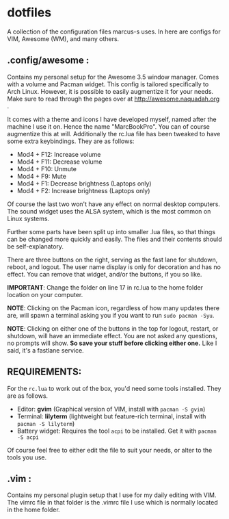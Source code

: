 # dotfiles
A collection of the configuration files marcus-s uses. In here are configs for VIM, Awesome (WM), and many others.

## .config/awesome :
Contains my personal setup for the Awesome 3.5 window manager. Comes with a volume and Pacman widget. This config is tailored specifically to Arch Linux. However, it is possible to easily augmentize it for your needs. Make sure to read through the pages over at http://awesome.naquadah.org .

It comes with a theme and icons I have developed myself, named after the machine I use it on. Hence the name "MarcBookPro". You can of course augmentize this at will. Additionally the rc.lua file has been tweaked to have some extra keybindings. They are as follows:

- Mod4 + F12: Increase volume
- Mod4 + F11: Decrease volume
- Mod4 + F10: Unmute
- Mod4 + F9: Mute
- Mod4 + F1: Decrease brightness (Laptops only)
- Mod4 + F2: Increase brightness (Laptops only)

Of course the last two won't have any effect on normal desktop computers. The sound widget uses the ALSA system, which is the most common on Linux systems.

Further some parts have been split up into smaller .lua files, so that things can be changed more quickly and easily. The files and their contents should be self-explanatory.

There are three buttons on the right, serving as the fast lane for shutdown, reboot, and logout. The user name display is only for decoration and has no effect. You can remove that widget, and/or the buttons, if you so like.

**IMPORTANT**: Change the folder on line 17 in rc.lua to the home folder location on your computer.

**NOTE**: Clicking on the Pacman icon, regardless of how many updates there are, will spawn a terminal asking you if you want to run `sudo pacman -Syu`.

**NOTE**: Clicking on either one of the buttons in the top for logout, restart, or shutdown, will have an immediate effect. You are not asked any questions, no prompts will show. **So save your stuff before clicking either one.** Like I said, it's a fastlane service.

## REQUIREMENTS:
For the `rc.lua` to work out of the box, you'd need some tools installed. They are as follows.

- Editor: **gvim** (Graphical version of VIM, install with `pacman -S gvim`)
- Terminal: **lilyterm** (lightweight but feature-rich terminal, install with `pacman -S lilyterm`)
- Battery widget: Requires the tool `acpi` to be installed. Get it with `pacman -S acpi`

Of course feel free to either edit the file to suit your needs, or alter to the tools you use.

## .vim :
Contains my personal plugin setup that I use for my daily editing with VIM. The vimrc file in that folder is the .vimrc file I use which is normally located in the home folder.
